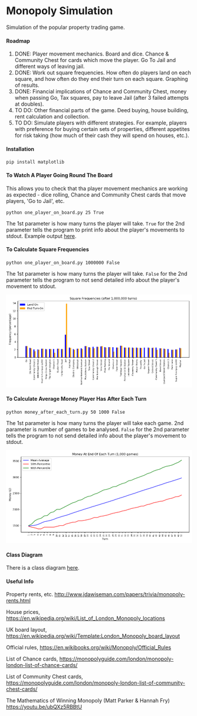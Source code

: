 # Monopoly Simulation
Simulation of the popular property trading game.

#### Roadmap
1. DONE: Player movement mechanics. Board and dice. Chance & Community Chest for cards which move the player. Go To Jail and different ways of leaving jail.
2. DONE: Work out square frequencies. How often do players land on each square, and how often do they end their turn on each square. Graphing of results.
3. DONE: Financial implications of Chance and Community Chest, money when passing Go, Tax squares, pay to leave Jail (after 3 failed attempts at doubles).
3. TO DO: Other financial parts of the game. Deed buying, house building, rent calculation and collection.
4. TO DO: Simulate players with different strategies. For example, players with preference for buying certain sets of properties, different appetites for risk taking (how much of their cash they will spend on houses, etc.).

#### Installation
```
pip install matplotlib
```

#### To Watch A Player Going Round The Board
This allows you to check that tha player movement mechanics are working as expected - dice rolling, Chance and Community Chest cards that move players, 'Go to Jail', etc.
```
python one_player_on_board.py 25 True
```
The 1st parameter is how many turns the player will take. `True` for the 2nd parameter tells the program to print info about the player's movements to stdout. Example output [here](https://github.com/johntelforduk/monopoly-simulation/blob/master/docs/example_player_going_round_board.txt).

#### To Calculate Square Frequencies
```
python one_player_on_board.py 1000000 False
```
The 1st parameter is how many turns the player will take. `False` for the 2nd parameter tells the program to not send detailed info about the player's movement to stdout.

![Frequencies after 1M turns](https://github.com/johntelforduk/monopoly-simulation/blob/master/docs/frequencies_after_1M_turns.png)

#### To Calculate Average Money Player Has After Each Turn
```
python money_after_each_turn.py 50 1000 False
```
The 1st parameter is how many turns the player will take each game. 2nd parameter is number of games to be analysed. `False` for the 2nd parameter tells the program to not send detailed info about the player's movement to stdout.

![Money after each turn](https://github.com/johntelforduk/monopoly-simulation/blob/master/docs/money_after_each_turn.png)

#### Class Diagram
There is a class diagram [here](https://github.com/johntelforduk/monopoly-simulation/blob/master/docs/monopoly_class_diagram.jpeg).
 
#### Useful Info
Property rents, etc.
http://www.jdawiseman.com/papers/trivia/monopoly-rents.html

House prices,
https://en.wikipedia.org/wiki/List_of_London_Monopoly_locations

UK board layout,
https://en.wikipedia.org/wiki/Template:London_Monopoly_board_layout

Official rules,
https://en.wikibooks.org/wiki/Monopoly/Official_Rules

List of Chance cards,
https://monopolyguide.com/london/monopoly-london-list-of-chance-cards/

List of Community Chest cards,
https://monopolyguide.com/london/monopoly-london-list-of-community-chest-cards/

The Mathematics of Winning Monopoly (Matt Parker & Hannah Fry)
https://youtu.be/ubQXz5RBBtU